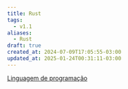 ```yaml
---
title: Rust
tags:
  - v1.1
aliases:
  - Rust
draft: true
created_at: 2024-07-09T17:05:55-03:00
updated_at: 2025-01-24T00:31:11-03:00
---
```


[Linguagem de programação](content/atomos/2024/07/08/Linguagem_de_programacao.md)

